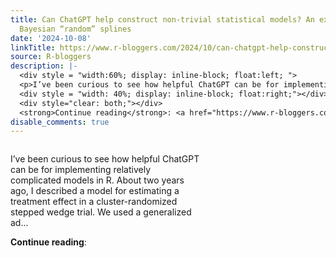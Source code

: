 ```yaml
---
title: Can ChatGPT help construct non-trivial statistical models? An example with
  Bayesian “random” splines
date: '2024-10-08'
linkTitle: https://www.r-bloggers.com/2024/10/can-chatgpt-help-construct-non-trivial-statistical-models-an-example-with-bayesian-random-splines/
source: R-bloggers
description: |-
  <div style = "width:60%; display: inline-block; float:left; ">
  <p>I’ve been curious to see how helpful ChatGPT can be for implementing relatively complicated models in R. About two years ago, I described a model for estimating a treatment effect in a cluster-randomized stepped wedge trial. We used a generalized ad...</p></div>
  <div style = "width: 40%; display: inline-block; float:right;"></div>
  <div style="clear: both;"></div>
  <strong>Continue reading</strong>: <a href="https://www.r-bloggers.com/2024/10/can-chatgpt-help-construct-non-trivial-statistical-models-an-example-with-bayesian-random-sp ...
disable_comments: true
---
```

<div style = "width:60%; display: inline-block; float:left; ">
<p>I’ve been curious to see how helpful ChatGPT can be for implementing relatively complicated models in R. About two years ago, I described a model for estimating a treatment effect in a cluster-randomized stepped wedge trial. We used a generalized ad...</p></div>
<div style = "width: 40%; display: inline-block; float:right;"></div>
<div style="clear: both;"></div>
<strong>Continue reading</strong>: <a href="https://www.r-bloggers.com/2024/10/can-chatgpt-help-construct-non-trivial-statistical-models-an-example-with-bayesian-random-sp ...